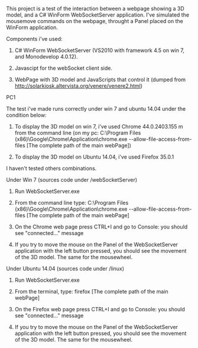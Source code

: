 This project is a test of the interaction between a webpage showing a 3D model, and a C# WinForm 
WebSocketServer application.
I've simulated the mousemove commands on the webpage, throught a Panel placed on the WinForm application.

Components i've used:

1) C# WinForm WebSocketServer (VS2010 with framework 4.5 on win 7, and Monodevelop 4.0.12).

2) Javascipt for the webSocket client side.

3) WebPage with 3D model and JavaScripts that control it (dumped from 
   http://solarkiosk.altervista.org/venere/venere2.html)


PC1


The test i've made runs correctly under win 7 and ubuntu 14.04 under the condition below:

1) To display the 3D model on win 7, i've used Chrome 44.0.2403.155 m from the command line
   (on my pc: C:\Program Files (x86)\Google\Chrome\Application\chrome.exe --allow-file-access-from-files [The complete path of the main webPage])
   
2) To display the 3D model on Ubuntu 14.04, i've used Firefox 35.0.1

I haven't tested others combinations.

Under Win 7 (sources code under /webSocketServer)

1) Run WebSocketServer.exe

2) From the command line type: C:\Program Files (x86)\Google\Chrome\Application\chrome.exe --allow-file-access-from-files [The complete path of the main webPage]

3) On the Chrome web page press CTRL+I and go to Console: you should see "connected..." message

4) If you try to move the mouse on the Panel of the WebSocketServer application with 
   the left button pressed, you should see the movement of the 3D model. The same for the mousewheel.
	 	 
Under Ubuntu 14.04 (sources code under /linux)

1) Run WebSocketServer.exe

2) From the terminal, type: firefox [The complete path of the main webPage]

3) On the Firefox web page press CTRL+I and go to Console: you should see "connected..." message

4) If you try to move the mouse on the Panel of the WebSocketServer application with 
   the left button pressed, you should see the movement of the 3D model. The same for the mousewheel.
   

